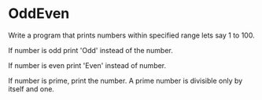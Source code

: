 # OddEven

Write a program that prints numbers within specified range lets say 1 to 100. 

If number is odd print 'Odd' instead of the number. 

If number is even print 'Even' instead of number.

If number is prime, print the number. A prime number is divisible only by itself and one.